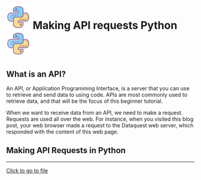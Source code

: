 # ![Python](./assets/python.png) Making API requests Python  ![Python](./assets/python.png) 

## What is an API?

An API, or Application Programming Interface, is a server that you can use to retrieve and send data to using code. APIs are most commonly used to retrieve data, and that will be the focus of this beginner tutorial.

When we want to receive data from an API, we need to make a request. Requests are used all over the web. For instance, when you visited this blog post, your web browser made a request to the Dataquest web server, which responded with the content of this web page. 

## Making API Requests in Python
<hr>

[Click to go to file](./src/__main__.py)
